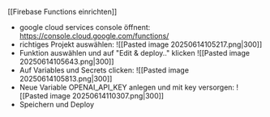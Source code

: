 [[Firebase Functions einrichten]]

- google cloud services console öffnent:
  https://console.cloud.google.com/functions/
- richtiges Projekt auswählen:
  ![[Pasted image 20250614105217.png|300]]
- Funktion auswählen und auf "Edit & deploy.." klicken
  ![[Pasted image 20250614105643.png|300]]
- Auf Variables und Secrets clicken:
  ![[Pasted image 20250614105813.png|300]]
- Neue Variable OPENAI_API_KEY anlegen und mit key versorgen:
  ![[Pasted image 20250614110307.png|300]]
- Speichern und Deploy